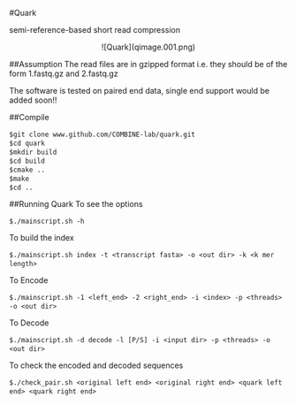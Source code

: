 #Quark 

semi-reference-based short read compression
<p align="center">
![Quark](qimage.001.png)
</p>

##Assumption
The read files are in gzipped format i.e. they should be of the form 1.fastq.gz and 2.fastq.gz

The software is tested on paired end data, single end support would be added soon!!


##Compile
```{r, engine='bash', encode and decode}
$git clone www.github.com/COMBINE-lab/quark.git
$cd quark
$mkdir build
$cd build
$cmake ..
$make
$cd ..
```

##Running Quark
To see the options

```{r, engine='bash', encode and decode}
$./mainscript.sh -h

```

To build the index


```{r, engine='bash', encode and decode}
$./mainscript.sh index -t <transcript fasta> -o <out dir> -k <k mer length>

```

To Encode

```{r, engine='bash', encode and decode}
$./mainscript.sh -1 <left_end> -2 <right_end> -i <index> -p <threads> -o <out dir>

```

To Decode

```{r, engine='bash', encode and decode}
$./mainscript.sh -d decode -l [P/S] -i <input dir> -p <threads> -o <out dir>

```

To check the encoded and decoded sequences 


```{r, engine='bash', encode and decode}
$./check_pair.sh <original left end> <original right end> <quark left end> <quark right end>

```
